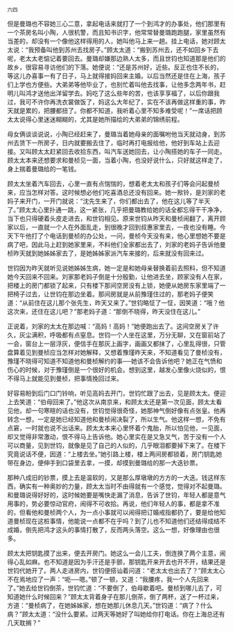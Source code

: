     六四 

   但是曼璐也不容她三心二意，拿起电话来就打了一个到鸿才的办事处，他们那里有一个茶房名叫小陶，人很机警，而且知书识字，他常常替曼璐跑跑腿，家里虽然有当差的，却没有一个像他这样得用的人，她叫他马上来一趟。挂上电话，她对顾太太说：“我预备叫他到苏州去找房子。”顾太太道：“搬到苏州去，还不如回乡下去呢，老太太老惦记着要回去。曼璐却嫌那边熟人太多，而且世钧也知道那是他们的故乡，很容易寻访他们的下落。她便说：“还是苏州好，近些。反正也住不长的，等这儿办喜事一有了日子，马上就得接妈回来主婚。以后当然还是住在上海，孩子们上学也方便些。大弟弟等他毕业了，也别忙着叫他去找事，让他多念两年书，赶明儿叫鸿才送他出洋留学去。妈吃了这么些年的苦，也该享享福了，以后你跟我过，我可不许你再洗衣裳做饭了，妈这么大年纪了，实在不该再做这样重的事，昨天就是累的，把腰都扭了。你都不知道，我听着心里不知多难受呢！”一席话把顾太太说得心里迷迷糊糊的，尤其是她所描绘的大弟弟的锦绣前程。

   母女俩谈谈说说，小陶已经赶来了，曼璐当着她母亲的面嘱咐他当天就动身，到苏州去赁下一所房子，日内就要搬去住了，临时再打电报给他，他好到车站上去迎接。又叫顾太太赶紧回去收拾东西，叫汽车送她回去，让小陶搭她的车子一同走。顾太太本来还想要求和曼桢见一面，当着小陶，也没好说什么，只好就这样走了，身上揣着曼璐给的一笔钱。

   顾太太坐着汽车回去，心里一直有点惴惴的，想着老太太和孩子们等会问起曼桢来，应当怎样对答。这时候想必他们吃喜酒总还没有回来。她一揿铃，是刘家的老妈子来开门，一开门就说：“沈先生来了，你们都出去了，他在这儿等了半天了。”顾太太心里扑通一跳，这一紧张，几乎把曼璐教给她的话全都忘得干干净净，当下也只得硬着头皮走进去，和世钧相见。原来世钧从昨天和曼桢闹翻了，离开顾家以后，一直就一个人在外面乱走，到很晚才回到叔惠家里去，一夜也没有睡。今天下午他打了个电话到曼桢的办公处，一问，曼桢今天没有来，他心里想她不要是病了吧，因此马上赶到她家里来，不料他们全家都出去了，刘家的老妈子告诉他曼桢昨天就到她姊姊家去了，是她姊姊家派汽车来接的，后来就没有回来过。

   世钧因为昨天就听见说她姊姊生病，她一定是和她母亲替换着前去照料，但不知道她今天回来不回来。刘家那老妈子倒是十分殷勤，让他进去坐，顾家没有人在家，把楼上的房门都锁了起来，只有楼下那间空房没有上锁，她便从她房东家里端了一把椅子过去，让世钧在那边坐着。那间房就是从前豫瑾住过的，那老妈子便笑道：“从前住在这儿那个张先生，昨天又来了。”世钧略怔了一怔，因笑道：“哦？他这次来，还住在这儿吧？”那老妈子道：“那倒不晓得，昨天没住在这儿。”

   正说着，刘家的太太在那边喊：“高妈！高妈！”她便跑出去了。这间空房关了许久，灰尘满积，呼吸都有点窒息。世钧一个人坐在这里，万分无聊，又在窗前站了一会，窗台上一层浮灰，便信手在那灰上画字，画画又都抹了，心里乱得很，只管盘算着见到曼桢应当怎样对她解释，又想着豫瑾昨天来，不知道看见了曼桢没有，豫瑾不晓得可知道不知道他和曼桢解约的事──她该不会告诉他吧？她正在气愤和伤心的时候，对于豫瑾倒是一个很好的机会。想到这里，越发心里像火烧似的，恨不得马上就能见到曼桢，把事情挽回过来。

   好容易盼到后门口门铃响，听见高妈去开门，世钧忙跟了出去，见是顾太太。便迎上去笑道：“伯母回来了。”他这次从南京来，和顾太太还是第一次见面，顾太太看见他，却一句寒暄的话也没有，世钧觉得很奇怪，她那神气倒好像有点张皇。他再转念一想，一定是她已经知道他和曼桢闹决裂了，所以生气。他这样一想，不免有点窘，一时就也说不出话来。顾太太本来心里怀着个鬼胎，所以怕见他，一见面，却又觉得非常激动，恨不得马上告诉他。她心里实在是又急又气，苦于没有一个人可以商量，见到世钧，就像是见了自己的人似的，几乎眼泪都要掉下来了。在楼下究竟说话不便，因道：“上楼去坐。”她引路上楼，楼上两间房都锁着，房门钥匙她带在身边，便伸手到口袋里去拿，一摸，却摸到曼璐给的那一大迭钞票。

   那种八成旧的钞票，摸上去是温软的，又是那么厚墩墩的方方的一大迭。钱这样东西，确实有一种奥妙的力量，顾太太当时不由得就有一个感觉，觉得对不起曼璐。和曼璐说得好好的，这时候她要是嘴快走漏了消息，告诉了世钧，年轻人都是意气用事的，势必要惊动官府，闹得不可收拾。再说，他们年轻人的事，都是拿不准的，但看他和曼桢两个人，为一点小事就可以闹得把订婚戒指都扔了，要是给他知道曼桢现在这桩事情，他能说一点都不在乎吗？到了儿也不知道他们还结得成结不成婚，倒先把鸿才这头的事情打散了，反而两头落空。这么一想，好像理由也很多。

   顾太太把钥匙摸了出来，便去开房门。她这么一会儿工夫，倒连换了两个主意，闹得心乱如麻。也不知道是因为手汗还是手颤，那钥匙开来开去也开不开，结果还是世钧代她开了。两人走进房内，世钧便搭讪着问道：“老太太也出去了？”顾太太心不在焉地应了一声：“呃──嗯。”顿了一顿，又道：“我腰疼，我一个人先回来了。”她去给世钧倒茶，世钧忙道：“不要倒了，伯母歇着吧。曼桢到哪儿去了，可知道她什么时候回来？”顾太太背着身子在那儿倒茶，倒了两杯，送了一杯过来，方道：“曼桢病了，在她姊姊家，想在她那儿休息几天。”世钧道：“病了？什么病？”顾太太道：“没什么要紧。过两天等她好了叫她给你打电话。你在上海总还有几天耽搁？”


